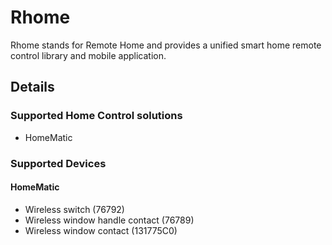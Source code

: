 # Rhome
Rhome stands for Remote Home and provides a unified smart home remote control library and mobile application.

## Details

### Supported Home Control solutions
- HomeMatic 

### Supported Devices
#### HomeMatic
- Wireless switch (76792)
- Wireless window handle contact (76789)
- Wireless window contact (131775C0)
